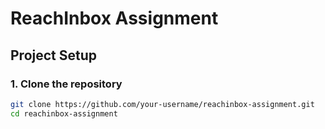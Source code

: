 # ReachInbox Assignment

## Project Setup

### 1. Clone the repository
```bash
git clone https://github.com/your-username/reachinbox-assignment.git
cd reachinbox-assignment

